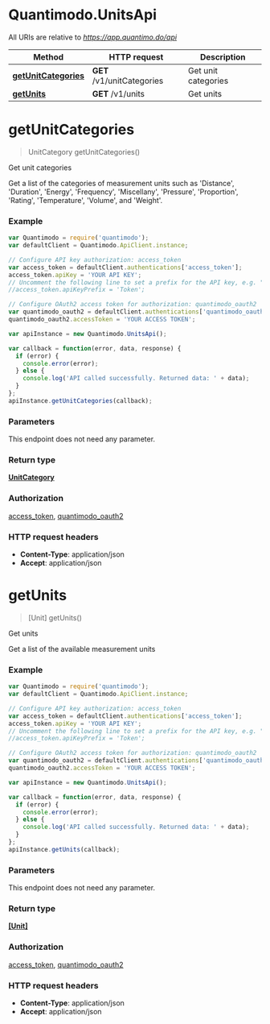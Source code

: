 # Quantimodo.UnitsApi

All URIs are relative to *https://app.quantimo.do/api*

Method | HTTP request | Description
------------- | ------------- | -------------
[**getUnitCategories**](UnitsApi.md#getUnitCategories) | **GET** /v1/unitCategories | Get unit categories
[**getUnits**](UnitsApi.md#getUnits) | **GET** /v1/units | Get units


<a name="getUnitCategories"></a>
# **getUnitCategories**
> UnitCategory getUnitCategories()

Get unit categories

Get a list of the categories of measurement units such as &#39;Distance&#39;, &#39;Duration&#39;, &#39;Energy&#39;, &#39;Frequency&#39;, &#39;Miscellany&#39;, &#39;Pressure&#39;, &#39;Proportion&#39;, &#39;Rating&#39;, &#39;Temperature&#39;, &#39;Volume&#39;, and &#39;Weight&#39;.

### Example
```javascript
var Quantimodo = require('quantimodo');
var defaultClient = Quantimodo.ApiClient.instance;

// Configure API key authorization: access_token
var access_token = defaultClient.authentications['access_token'];
access_token.apiKey = 'YOUR API KEY';
// Uncomment the following line to set a prefix for the API key, e.g. "Token" (defaults to null)
//access_token.apiKeyPrefix = 'Token';

// Configure OAuth2 access token for authorization: quantimodo_oauth2
var quantimodo_oauth2 = defaultClient.authentications['quantimodo_oauth2'];
quantimodo_oauth2.accessToken = 'YOUR ACCESS TOKEN';

var apiInstance = new Quantimodo.UnitsApi();

var callback = function(error, data, response) {
  if (error) {
    console.error(error);
  } else {
    console.log('API called successfully. Returned data: ' + data);
  }
};
apiInstance.getUnitCategories(callback);
```

### Parameters
This endpoint does not need any parameter.

### Return type

[**UnitCategory**](UnitCategory.md)

### Authorization

[access_token](../README.md#access_token), [quantimodo_oauth2](../README.md#quantimodo_oauth2)

### HTTP request headers

 - **Content-Type**: application/json
 - **Accept**: application/json

<a name="getUnits"></a>
# **getUnits**
> [Unit] getUnits()

Get units

Get a list of the available measurement units

### Example
```javascript
var Quantimodo = require('quantimodo');
var defaultClient = Quantimodo.ApiClient.instance;

// Configure API key authorization: access_token
var access_token = defaultClient.authentications['access_token'];
access_token.apiKey = 'YOUR API KEY';
// Uncomment the following line to set a prefix for the API key, e.g. "Token" (defaults to null)
//access_token.apiKeyPrefix = 'Token';

// Configure OAuth2 access token for authorization: quantimodo_oauth2
var quantimodo_oauth2 = defaultClient.authentications['quantimodo_oauth2'];
quantimodo_oauth2.accessToken = 'YOUR ACCESS TOKEN';

var apiInstance = new Quantimodo.UnitsApi();

var callback = function(error, data, response) {
  if (error) {
    console.error(error);
  } else {
    console.log('API called successfully. Returned data: ' + data);
  }
};
apiInstance.getUnits(callback);
```

### Parameters
This endpoint does not need any parameter.

### Return type

[**[Unit]**](Unit.md)

### Authorization

[access_token](../README.md#access_token), [quantimodo_oauth2](../README.md#quantimodo_oauth2)

### HTTP request headers

 - **Content-Type**: application/json
 - **Accept**: application/json

